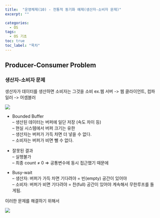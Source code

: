 ```yaml
---
title:  "운영체제(10) - 전통적 동기화 예제(생산자-소비자 문제)"
excerpt: ""

categories:
  - OS
tags:
  - OS 기초
toc: true
toc_label: "목차"
---
```


## Producer-Consumer Problem

### 생산자-소비자 문제

생산자가 데이터를 생산하면 소비자는 그것을 소비 ex.웹 서버 -> 웹 클라이언트, 컴파일러 -> 어셈블러

<img src="https://drive.google.com/uc?export=view&id=1xQThrfY9xd5v5k74n0ZXQxGaz14Hh6Qj">

- Bounded Buffer  
– 생산된 데이터는 버퍼에 일단 저장 (속도 차이 등)   
– 현실 시스템에서 버퍼 크기는 유한    
– 생산자는 버퍼가 가득 차면 더 넣을 수 없다.   
– 소비자는 버퍼가 비면 뺄 수 없다.  

- 잘못된 결과  
– 실행불가  
– 최종 count ≠ 0 
=> 공통변수에 동시 접근했기 때문에

- Busy-wait  
– 생산자: 버퍼가 가득 차면 기다려야 = 빈(empty) 공간이 있어야  
– 소비자: 버퍼가 비면 기다려야 = 찬(full) 공간이 있어야
계속해서 무한루프를 돌게됨.

이러한 문제를 해결하기 위해서 

<img src="https://drive.google.com/uc?export=view&id=1q7gWC9mmkmuasu9hg9_XVteaaMXLJopz">